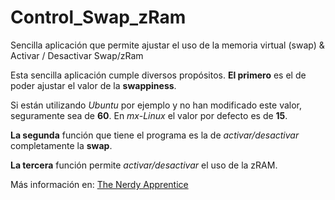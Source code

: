 # Control_Swap_zRam
Sencilla aplicación que permite ajustar el uso de la memoria virtual (swap) &amp; Activar / Desactivar Swap/zRam

Esta sencilla aplicación cumple diversos propósitos.
**El primero** es el de poder ajustar el valor de la **swappiness**.

Si están utilizando *Ubuntu* por ejemplo y no han modificado este valor, seguramente sea de **60**. En *mx-Linux* el valor por defecto es de **15**.

**La segunda** función que tiene el programa es la de *activar/desactivar* completamente la **swap**.

**La tercera** función permite *activar/desactivar* el uso de la zRAM.

Más información en: [The Nerdy Apprentice](https://thenerdyapprentice.blogspot.com)